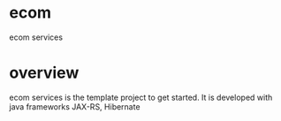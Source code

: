 # ecom
ecom services

# overview
ecom services is the template project to get started. It is developed with java frameworks JAX-RS, Hibernate
